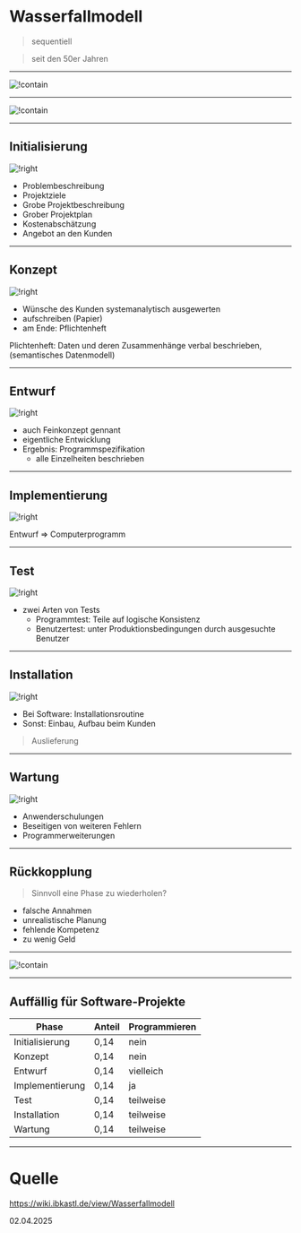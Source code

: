 # Wasserfallmodell

> sequentiell

> seit den 50er Jahren

> 

---

![!contain](https://wiki.ibkastl.de/w/images/thumb/8/84/Wasserfallmodell.png/400px-Wasserfallmodell.png)

---

![!contain](./img/5_WF.png)

---

## Initialisierung

![!right](./img/5_WF_Init.png)

- Problembeschreibung
- Projektziele
- Grobe Projektbeschreibung
- Grober Projektplan
- Kostenabschätzung
- Angebot an den Kunden

---

## Konzept

![!right](./img/5_WF_Konz.png)

- Wünsche des Kunden systemanalytisch ausgewerten
- aufschreiben (Papier) 
- am Ende: Pflichtenheft

Plichtenheft: Daten und deren Zusammenhänge verbal beschrieben, (semantisches Datenmodell)

---

## Entwurf

![!right](./img/5_WF_Entw.png)

- auch Feinkonzept gennant 
- eigentliche Entwicklung
- Ergebnis: Programmspezifikation
	- alle Einzelheiten beschrieben

---

## Implementierung

![!right](./img/5_WF_Impl.png)

Entwurf => Computerprogramm 

---

## Test

![!right](./img/5_WF_Test.png)

- zwei Arten von Tests
	- Programmtest: Teile auf logische Konsistenz
	- Benutzertest: unter Produktionsbedingungen durch ausgesuchte Benutzer
---

## Installation

![!right](./img/5_WF_Inst.png)

- Bei Software: Installationsroutine
- Sonst: Einbau, Aufbau beim Kunden

> Auslieferung

---

## Wartung

![!right](./img/5_WF_Wart.png)

- Anwenderschulungen
- Beseitigen von weiteren Fehlern
- Programmerweiterungen

---

## Rückkopplung

> Sinnvoll eine Phase zu wiederholen?

- falsche Annahmen
- unrealistische Planung
- fehlende Kompetenz
- zu wenig Geld

---

![!contain](./img/5_WF_Feedb.png)

---

## Auffällig für Software-Projekte

| Phase | Anteil | Programmieren
|---|---| ---|
| Initialisierung | 0,14 | nein |
| Konzept | 0,14 | nein |
| Entwurf | 0,14 | vielleich |
| Implementierung | 0,14 | ja |
| Test | 0,14 | teilweise |
| Installation | 0,14 | teilweise |
| Wartung | 0,14 | teilweise |

---

# Quelle

https://wiki.ibkastl.de/view/Wasserfallmodell

02.04.2025
